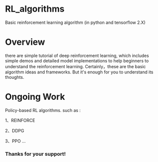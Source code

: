 # RL_algorithms
Basic reinforcement learning algorithm (in python and tensorflow 2.X)


# Overview

  there are simple tutorial of deep reinforcement learning, which includes simple demos and detailed model implementations to help beginners to understand the reinforcement learning.
  Certainly，these are the basic algorithm ideas and frameworks. But it's enough for you to understand its thoughts.
  
# Ongoing Work

  Policy-based RL algorithms.
  such as :  
  
   1、REINFORCE
   
   2、DDPG
   
   3、PPO
    ...

### Thanks for your support!
